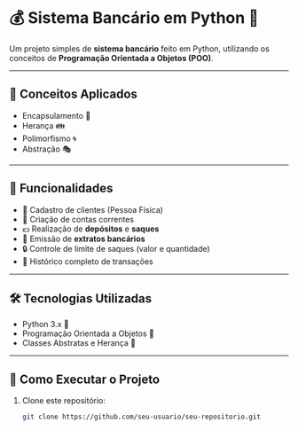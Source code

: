 # 💰 Sistema Bancário em Python 🐍

Um projeto simples de **sistema bancário** feito em Python, utilizando os conceitos de **Programação Orientada a Objetos (POO)**.

---

## 🧠 Conceitos Aplicados

- Encapsulamento 🔐  
- Herança 👪  
- Polimorfismo 🌀  
- Abstração 🎭  

---

## 📌 Funcionalidades

- 👤 Cadastro de clientes (Pessoa Física)
- 🏦 Criação de contas correntes
- 💵 Realização de **depósitos** e **saques**
- 📄 Emissão de **extratos bancários**
- 🔒 Controle de limite de saques (valor e quantidade)
- 🧾 Histórico completo de transações

---

## 🛠 Tecnologias Utilizadas

- Python 3.x 🐍
- Programação Orientada a Objetos 🧱
- Classes Abstratas e Herança 🧬

---

## 🚀 Como Executar o Projeto

1. Clone este repositório:
   ```bash
   git clone https://github.com/seu-usuario/seu-repositorio.git

